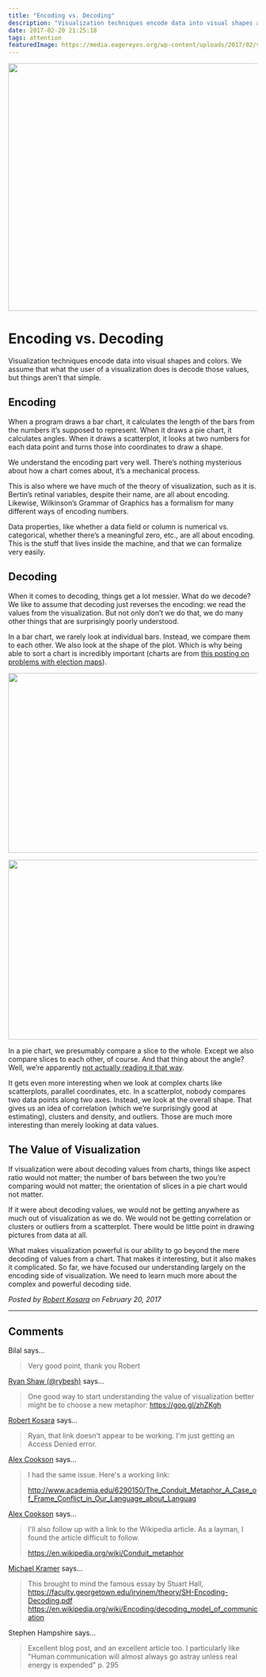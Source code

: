 ```yaml
---
title: "Encoding vs. Decoding"
description: "Visualization techniques encode data into visual shapes and colors. We assume that what the user of a visualization does is decode those values, but things aren’t that simple."
date: 2017-02-20 21:25:18
tags: attention
featuredImage: https://media.eagereyes.org/wp-content/uploads/2017/02/vispipeline-teaser.png
---
```


<p align="center"><img src="https://media.eagereyes.org/wp-content/uploads/2017/02/vispipeline-teaser.png" alt="" width="720" height="500" /></p>

# Encoding vs. Decoding

Visualization techniques encode data into visual shapes and colors. We assume that what the user of a visualization does is decode those values, but things aren’t that simple.

## Encoding

When a program draws a bar chart, it calculates the length of the bars from the numbers it’s supposed to represent. When it draws a pie chart, it calculates angles. When it draws a scatterplot, it looks at two numbers for each data point and turns those into coordinates to draw a shape.

We understand the encoding part very well. There’s nothing mysterious about how a chart comes about, it’s a mechanical process.

This is also where we have much of the theory of visualization, such as it is. Bertin’s retinal variables, despite their name, are all about encoding. Likewise, Wilkinson’s Grammar of Graphics has a formalism for many different ways of encoding numbers.

Data properties, like whether a data field or column is numerical vs. categorical, whether there’s a meaningful zero, etc., are all about encoding. This is the stuff that lives inside the machine, and that we can formalize very easily.

## Decoding

When it comes to decoding, things get a lot messier. What do we decode? We like to assume that decoding just reverses the encoding: we read the values from the visualization. But not only don’t we do that, we do many other things that are surprisingly poorly understood.

In a bar chart, we rarely look at individual bars. Instead, we compare them to each other. We also look at the shape of the plot. Which is why being able to sort a chart is incredibly important (charts are from <a href="/blog/2016/all-those-misleading-election-maps">this posting on problems with election maps</a>).

<p align="center"><img class="aligncenter size-full wp-image-9772" src="https://media.eagereyes.org/wp-content/uploads/2016/11/states-alpha.png" alt="" width="596" height="363" /></p>

<p align="center"><img class="aligncenter size-full wp-image-9773" src="https://media.eagereyes.org/wp-content/uploads/2016/11/states-sorted.png" alt="" width="596" height="363" /></p>

In a pie chart, we presumably compare a slice to the whole. Except we also compare slices to each other, of course. And that thing about the angle? Well, we’re apparently <a href="/blog/2016/an-illustrated-tour-of-the-pie-chart-study-results">not actually reading it that way</a>.

It gets even more interesting when we look at complex charts like scatterplots, parallel coordinates, etc. In a scatterplot, nobody compares two data points along two axes. Instead, we look at the overall shape. That gives us an idea of correlation (which we’re surprisingly good at estimating), clusters and density, and outliers. Those are much more interesting than merely looking at data values.

## The Value of Visualization

If visualization were about decoding values from charts, things like aspect ratio would not matter; the number of bars between the two you’re comparing would not matter; the orientation of slices in a pie chart would not matter.

If it were about decoding values, we would not be getting anywhere as much out of visualization as we do. We would not be getting correlation or clusters or outliers from a scatterplot. There would be little point in drawing pictures from data at all.

What makes visualization powerful is our ability to go beyond the mere decoding of values from a chart. That makes it interesting, but it also makes it complicated. So far, we have focused our understanding largely on the encoding side of visualization. We need to learn much more about the complex and powerful decoding side.


_Posted by <a href="/about">Robert Kosara</a> on February 20, 2017_


<aside class="comments">

---
## Comments

Bilal says…
>	Very good point, thank you Robert

<a href="http://twitter.com/rybesh" rel="nofollow noopener" target="_blank">Ryan Shaw (@rybesh)</a> says…
>	One good way to start understanding the value of visualization better might be to choose a new metaphor: https://goo.gl/zhZKgh

<a href="/about" rel="nofollow noopener" target="_blank">Robert Kosara</a> says…
>	Ryan, that link doesn't appear to be working. I'm just getting an Access Denied error.

<a href="http://glasbrint.com" rel="nofollow noopener" target="_blank">Alex Cookson</a> says…
>	I had the same issue. Here's a working link: 
>	
>	http://www.academia.edu/6290150/The_Conduit_Metaphor_A_Case_of_Frame_Conflict_in_Our_Language_about_Languag

<a href="http://glasbrint.com" rel="nofollow noopener" target="_blank">Alex Cookson</a> says…
>	I'll also follow up with a link to the Wikipedia article. As a layman, I found the article difficult to follow.
>	
>	https://en.wikipedia.org/wiki/Conduit_metaphor

<a href="http://www.culturerover.com" rel="nofollow noopener" target="_blank">Michael Kramer</a> says…
>	This brought to mind the famous essay by Stuart Hall, https://faculty.georgetown.edu/irvinem/theory/SH-Encoding-Decoding.pdf
>	https://en.wikipedia.org/wiki/Encoding/decoding_model_of_communication

Stephen Hampshire says…
>	Excellent blog post, and an excellent article too. I particularly like "Human communication will almost always go astray unless real energy is expended" p. 295

</aside>

